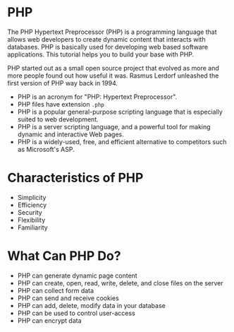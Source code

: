 # PHP
The PHP Hypertext Preprocessor (PHP) is a programming language that allows web developers to create dynamic content that interacts with databases. PHP is basically used for developing web based software applications. This tutorial helps you to build your base with PHP.
>
PHP started out as a small open source project that evolved as more and more people found out how useful it was. Rasmus Lerdorf unleashed the first version of PHP way back in 1994.

* PHP is an acronym for "PHP: Hypertext Preprocessor".
* PHP files have extension `.php`
* PHP is a popular general-purpose scripting language that is especially suited to web development.
* PHP is a server scripting language, and a powerful tool for making dynamic and interactive Web pages.
* PHP is a widely-used, free, and efficient alternative to competitors such as Microsoft's ASP.

# Characteristics of PHP
* Simplicity
* Efficiency
* Security
* Flexibility
* Familiarity

# What Can PHP Do?
* PHP can generate dynamic page content
* PHP can create, open, read, write, delete, and close files on the server
* PHP can collect form data
* PHP can send and receive cookies
* PHP can add, delete, modify data in your database
* PHP can be used to control user-access
* PHP can encrypt data
